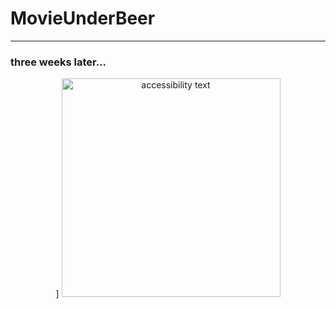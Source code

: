 # MovieUnderBeer




____
### three weeks later...

<p align="center">]
  <img src="[your_relative_path_here_number_2_large_name](https://disk.yandex.ru/i/-yTTrF33faXx4w)" width="350" alt="accessibility text">
</p>
